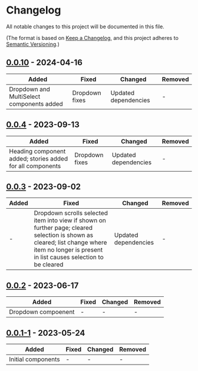 # Changelog

All notable changes to this project will be documented in this file.

(The format is based on [Keep a Changelog](https://keepachangelog.com/en/1.0.0/),
and this project adheres to [Semantic Versioning](https://semver.org/spec/v2.0.0.html).)

## [0.0.10](https://github.com/iancharlesdouglas/carbon-icons-qwik/releases/tag/0.0.10) - 2024-04-16
|Added|Fixed|Changed|Removed|
|-|-|-|-|
|Dropdown and MultiSelect components added|Dropdown fixes|Updated dependencies|-|

## [0.0.4](https://github.com/iancharlesdouglas/carbon-icons-qwik/releases/tag/0.0.4) - 2023-09-13

|Added|Fixed|Changed|Removed|
|-|-|-|-|
|Heading component added; stories added for all components|Dropdown fixes|Updated dependencies|-|

## [0.0.3](https://github.com/iancharlesdouglas/carbon-icons-qwik/releases/tag/0.0.3) - 2023-09-02

|Added|Fixed|Changed|Removed|
|-|-|-|-|
|-|Dropdown scrolls selected item into view if shown on further page; cleared selection is shown as cleared; list change where item no longer is present in list causes selection to be cleared|Updated dependencies|-|


## [0.0.2](https://github.com/iancharlesdouglas/carbon-icons-qwik/releases/tag/0.0.2) - 2023-06-17

|Added|Fixed|Changed|Removed|
|-|-|-|-|
|Dropdown compoenent|-|-|-|


## [0.0.1-1](https://github.com/iancharlesdouglas/carbon-icons-qwik/releases/tag/0.0.1-1) - 2023-05-24

|Added|Fixed|Changed|Removed|
|-|-|-|-|
|Initial components|-|-|-|


